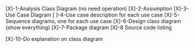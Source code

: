 [X]-1-Analysis Class Diagram (no need operation)
[X]-2-Assumption
[X]-3-Use Case Diagram
[ ]-4-Use case description for each use case
[X]-5-Sequence diagrams, one for each use case
[X]-6-Design class diagram (show everything)
[X]-7-Package diagram
[X]-8 Source code listing


[X]-10-Do explanation on class diagram